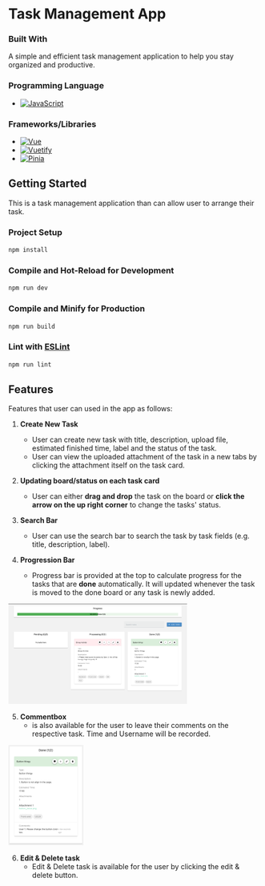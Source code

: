 # Task Management App

### Built With

A simple and efficient task management application to help you stay organized and productive.

### Programming Language
* [![JavaScript][JavaScript]][JavaScript-url]

### Frameworks/Libraries
* [![Vue][Vue.js]][Vue-url]
* [![Vuetify][Vuetify.com]][Vuetify-url]
* [![Pinia][Pinia]][Pinia-url]



<!-- GETTING STARTED -->
## Getting Started

This is a task management application than can allow user to arrange their task. 


### Project Setup

```sh
npm install
```

### Compile and Hot-Reload for Development

```sh
npm run dev
```

### Compile and Minify for Production

```sh
npm run build
```

### Lint with [ESLint](https://eslint.org/)

```sh
npm run lint
```

## Features

Features that user can used in the app as follows:
1. **Create New Task**
    - User can create new task with title, description, upload file, estimated finished time, label and the  status of the task.
    - User can view the uploaded attachment of the task in a new tabs by clicking the attachment itself on the task card.

2. **Updating board/status on each task card**
    - User can either **drag and drop** the task on the board or **click the arrow on the up right corner** to change the tasks' status. 

3. **Search Bar**
    - User can use the search bar to search the task by task fields (e.g. title, description, label).

4. **Progression Bar**
    - Progress bar is provided at the top to calculate progress for the tasks that are **done** automatically. It will updated whenever the task is moved to the done board or any task is newly added.


<img src="public/docs/progression.png" alt="overallDesign_img" width="" height="200">

5. **Commentbox**
    - is also available for the user to leave their comments on the respective task. Time and Username will be recorded.

<img src="public/docs/comments.png" alt="comments_img" width="150" height="200">

6. **Edit & Delete task**
    - Edit & Delete task is available for the user by clicking the edit & delete button.




<!-- MARKDOWN LINKS & IMAGES -->
[Vue.js]: https://img.shields.io/badge/Vue.js-35495E?style=for-the-badge&logo=vuedotjs&logoColor=4FC08D
[Vue-url]: https://vuejs.org/
[Vuetify.com]: https://img.shields.io/badge/Vuetify-1867C0?style=for-the-badge&logo=vuetify&logoColor=ffffff
[Vuetify-url]: https://vuetifyjs.com/

[JavaScript]: https://img.shields.io/badge/JavaScript-F7DF1E?style=for-the-badge&logo=javascript&logoColor=000000
[JavaScript-url]: https://www.javascript.com/

[Pinia]: https://img.shields.io/badge/Pinia-10B981?style=for-the-badge&logo=vue.js&logoColor=white
[Pinia-url]: https://pinia.vuejs.org/getting-started.html

